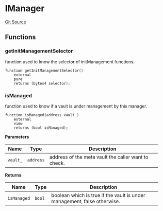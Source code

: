 # IManager

[Git Source](https://github.com/ArrakisFinance/arrakis-modular/blob/main/src/interfaces/IManager.sol)

## Functions

### getInitManagementSelector

function used to know the selector of initManagement functions.

```solidity
function getInitManagementSelector()
    external
    pure
    returns (bytes4 selector);
```

### isManaged

function used to know if a vault is under management by this manager.

```solidity
function isManaged(address vault_)
    external
    view
    returns (bool isManaged);
```

**Parameters**

| Name     | Type      | Description                                         |
| -------- | --------- | --------------------------------------------------- |
| `vault_` | `address` | address of the meta vault the caller want to check. |

**Returns**

| Name        | Type   | Description                                                              |
| ----------- | ------ | ------------------------------------------------------------------------ |
| `isManaged` | `bool` | boolean which is true if the vault is under management, false otherwise. |
